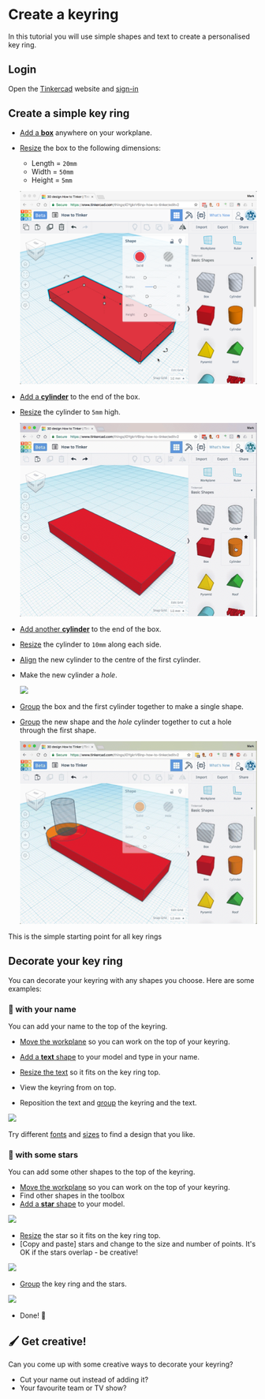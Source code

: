 # Create a keyring

In this tutorial you will use simple shapes and text to create a personalised key ring.

## Login

Open the [Tinkercad](https://www.tinkercad.com) website and [sign-in](../setup/register-and-login/#sign-in)

## Create a simple key ring

- [Add a **box**](../../how-to/add-shapes.md) anywhere on your workplane.
- [Resize](../../how-to/resize-shapes.md) the box to the following dimensions:
    - Length = `20mm`
    - Width = `50mm`
    - Height = `5mm`

    ![](images/keyring-1.png)

- [Add a **cylinder**](../../how-to/add-shapes.md) to the end of the box.
- [Resize](../../how-to/resize-shapes.md) the cylinder to `5mm` high.

    ![](images/keyring-add-cylinder.gif)

- [Add another **cylinder**](../../how-to/add-shapes.md) to the end of the box.
- [Resize](../../how-to/resize-shapes.md) the cylinder to `10mm` along each side.
- [Align](../../how-to/align-shapes.md) the new cylinder to the centre of the first cylinder.
- Make the new cylinder a *hole*.

    ![](images/keyring-add-hole.gif)

- [Group](../../how-to/group-shapes.md) the box and the first cylinder together to make a single shape.
- [Group](../../how-to/group-shapes.md) the new shape and the *hole* cylinder together to cut a hole through the first shape.

    ![](images/keyring-group-shapes.gif)

This is the simple starting point for all key rings

## Decorate your key ring

You can decorate your keyring with any shapes you choose. Here are some examples:

### :name_badge: with your name

You can add your name to the top of the keyring.

- [Move the workplane](../../how-to/move-the-workplane.md) so you can work on the top of your keyring.
- [Add a **text** shape](../../how-to/add-text.md) to your model and type in your name.
- [Resize the text](../../how-to/change-font.md) so it fits on the key ring top.

- View the keyring from on top.
- Reposition the text and [group](../../how-to/group-shapes.md) the keyring and the text.

![](images/reposition-and-group-text.gif)

Try different [fonts](../../how-to/change-font.md) and [sizes](../../how-to/resize-shapes.md) to find a design that you like.

### :stars: with some stars

You can add some other shapes to the top of the keyring.

- [Move the workplane]() so you can work on the top of your keyring.
- Find other shapes in the toolbox
- [Add a **star** shape]() to your model.

![](images/add-star.gif)

- [Resize](../../how-to/resize-shapes.md) the star so it fits on the key ring top.
- [Copy and paste] stars and change to the size and number of points. It's OK if the stars overlap - be creative!

![](images/copy-star.gif)

- [Group](../../how-to/group-shapes.md) the key ring and the stars.

![](images/copy-star.gif)

- Done! :tada:

## :paintbrush: Get creative! 

Can you come up with some creative ways to decorate your keyring?

- Cut your name out instead of adding it?
- Your favourite team or TV show?

